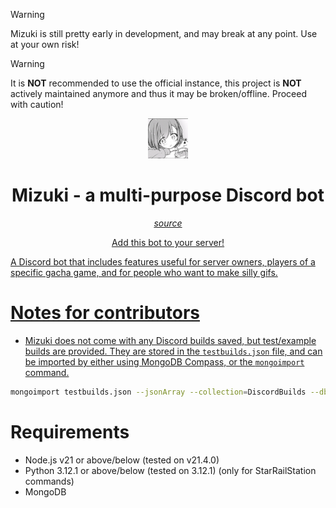 >[!WARNING] 
>Mizuki is still pretty early in development, and may break at any point. Use at your own risk!

>[!WARNING] 
>It is **NOT** recommended to use the official instance, this project is **NOT** actively maintained anymore and thus it may be broken/offline. Proceed with caution!


<div align="center">
<img src="https://raw.githubusercontent.com/nakoyasha/mizuki/main/assets/mizuki.png" width="64"><h1 align="center">Mizuki - a multi-purpose Discord bot</h1>
<p><i> <a href="https://mangadex.org/chapter/7e355c81-c577-40e5-bade-073fbc5e01c0/17">source</a></i><p>
<p><a href="https://discord.com/oauth2/authorize?client_id=1108127187820871790">Add this bot to your server!</p>
</div>

A Discord bot that includes features useful for server owners, players of a specific gacha game, and for people who want to make silly gifs.

# Notes for contributors

- Mizuki does not come with any Discord builds saved, but test/example builds are provided. They are stored in the `testbuilds.json` file, and can be imported by either using MongoDB Compass, or the `mongoimport` command.

```bash
mongoimport testbuilds.json --jsonArray --collection=DiscordBuilds --db=mizuki
```

# Requirements
- Node.js v21 or above/below (tested on v21.4.0)
- Python 3.12.1 or above/below (tested on 3.12.1) (only for StarRailStation commands)
- MongoDB

